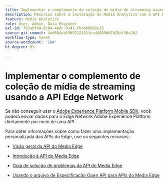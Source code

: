 ```yaml
---
title: Implementar o complemento de coleção de mídia de streaming usando a API Edge Network
description: Recursos sobre a instalação do Media Analytics com a API Experience Platform Edge.
feature: Media Analytics
role: User, Admin, Data Engineer
exl-id: 762abfd4-dc84-40dc-9142-fbebbb892e15
source-git-commit: 4ed604cb1969212421fecd40996d7b25af50a2b2
workflow-type: tm+mt
source-wordcount: '104'
ht-degree: 0%

---
```


# Implementar o complemento de coleção de mídia de streaming usando a API Edge Network

Se não conseguir usar o [Adobe Experience Platform Mobile SDK](/help/implementation/edge/implementation-edge.md), você poderá enviar dados para o Edge Network Adobe Experience Platform diretamente por meio de uma API.

Para obter informações sobre como fazer uma implementação personalizada das APIs do Edge, use os seguintes recursos:

* [Visão geral da API do Media Edge](https://developer.adobe.com/cja-apis/docs/endpoints/media-edge/)

* [Introdução à API do Media Edge](https://developer.adobe.com/cja-apis/docs/endpoints/media-edge/getting-started/)

* [Guia de solução de problemas da API do Media Edge](https://developer.adobe.com/cja-apis/docs/endpoints/media-edge/troubleshooting/)

* [Usando o arquivo de Especificação Open API para APIs do Media Edge](https://developer.adobe.com/cja-apis/docs/endpoints/media-edge/swagger/)
